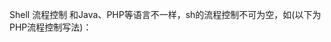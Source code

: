 Shell 流程控制
和Java、PHP等语言不一样，sh的流程控制不可为空，如(以下为PHP流程控制写法)：

<?php
if (isset($_GET["q"])) {
    search(q);
}
else {
    // 不做任何事情
}
在sh/bash里可不能这么写，如果else分支没有语句执行，就不要写这个else。

if else
if
if 语句语法格式：

if condition
then
    command1 
    command2
    ...
    commandN 
fi
写成一行（适用于终端命令提示符）：

if [ $(ps -ef | grep -c "ssh") -gt 1 ]; then echo "true"; fi
末尾的fi就是if倒过来拼写，后面还会遇到类似的。

if else
if else 语法格式：

if condition
then
    command1 
    command2
    ...
    commandN
else
    command
fi
if else-if else
if else-if else 语法格式：

if condition1
then
    command1
elif condition2 
then 
    command2
else
    commandN
fi
以下实例判断两个变量是否相等：

a=10
b=20
if [ $a == $b ]
then
   echo "a 等于 b"
elif [ $a -gt $b ]
then
   echo "a 大于 b"
elif [ $a -lt $b ]
then
   echo "a 小于 b"
else
   echo "没有符合的条件"
fi
输出结果：

a 小于 b
if else语句经常与test命令结合使用，如下所示：

num1=$[2*3]
num2=$[1+5]
if test $[num1] -eq $[num2]
then
    echo '两个数字相等!'
else
    echo '两个数字不相等!'
fi
输出结果：

两个数字相等!


case
Shell case语句为多选择语句。可以用case语句匹配一个值与一个模式，如果匹配成功，执行相匹配的命令。case语句格式如下：

case 值 in
模式1)
    command1
    command2
    ...
    commandN
    ;;
模式2）
    command1
    command2
    ...
    commandN
    ;;
esac
case工作方式如上所示。取值后面必须为单词in，每一模式必须以右括号结束。取值可以为变量或常数。匹配发现取值符合某一模式后，其间所有命令开始执行直至 ;;。

取值将检测匹配的每一个模式。一旦模式匹配，则执行完匹配模式相应命令后不再继续其他模式。如果无一匹配模式，使用星号 * 捕获该值，再执行后面的命令。

下面的脚本提示输入1到4，与每一种模式进行匹配：

echo '输入 1 到 4 之间的数字:'
echo '你输入的数字为:'
read aNum
case $aNum in
    1)  echo '你选择了 1'
    ;;
    2)  echo '你选择了 2'
    ;;
    3)  echo '你选择了 3'
    ;;
    4)  echo '你选择了 4'
    ;;
    *)  echo '你没有输入 1 到 4 之间的数字'
    ;;
esac
输入不同的内容，会有不同的结果，例如：

输入 1 到 4 之间的数字:
你输入的数字为:
3
你选择了 3


esac
case的语法和C family语言差别很大，它需要一个esac（就是case反过来）作为结束标记，每个case分支用右圆括号，用两个分号表示break。